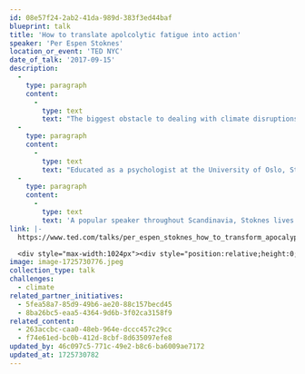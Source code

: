 ```yaml
---
id: 08e57f24-2ab2-41da-989d-383f3ed44baf
blueprint: talk
title: 'How to translate apolcolytic fatigue into action'
speaker: 'Per Espen Stoknes'
location_or_event: 'TED NYC'
date_of_talk: '2017-09-15'
description:
  -
    type: paragraph
    content:
      -
        type: text
        text: "The biggest obstacle to dealing with climate disruptions lies between your ears, says psychologist and economist Per Espen Stoknes. He's spent years studying the defenses we use to avoid thinking about the demise of our planet -- and figuring out a new way of talking about global warming that keeps us from shutting down. Step away from the doomsday narratives and learn how to make caring for the earth feel personable, do-able and empowering with this fun, informative talk."
  -
    type: paragraph
    content:
      -
        type: text
        text: "Educated as a psychologist at the University of Oslo, Stoknes has since supplemented this with studies in organizational theory, philosophy and a PhD in economics. He has worked both as a clinical psychologist and strategy consultant, bringing imagination and creative expression into these spheres.\_"
  -
    type: paragraph
    content:
      -
        type: text
        text: 'A popular speaker throughout Scandinavia, Stoknes lives in central Oslo. But he heads off to northern mountains or to his forest cabin in order to feel the free winds and get awe-struck as often as occasion allows.'
link: |-
  https://www.ted.com/talks/per_espen_stoknes_how_to_transform_apocalypse_fatigue_into_action_on_global_warming?subtitle=en

  <div style="max-width:1024px"><div style="position:relative;height:0;padding-bottom:56.25%"><iframe src="https://embed.ted.com/talks/per_espen_stoknes_how_to_transform_apocalypse_fatigue_into_action_on_global_warming?subtitle=en" width="1024px" height="576px" title="How to transform apocalypse fatigue into action on global warming" style="position:absolute;left:0;top:0;width:100%;height:100%"  frameborder="0" scrolling="no" allowfullscreen onload="window.parent.postMessage('iframeLoaded', 'https://embed.ted.com')"></iframe></div></div>
image: image-1725730776.jpeg
collection_type: talk
challenges:
  - climate
related_partner_initiatives:
  - 5fea58a7-85d9-49b6-ae20-88c157becd45
  - 8ba26bc5-eaa5-4364-9d6b-3f02ca3158f9
related_content:
  - 263accbc-caa0-48eb-964e-dccc457c29cc
  - f74e61ed-bc0b-412d-8cbf-8d635097efe8
updated_by: 46c097c5-771c-49e2-b8c6-ba6009ae7172
updated_at: 1725730782
---
```


